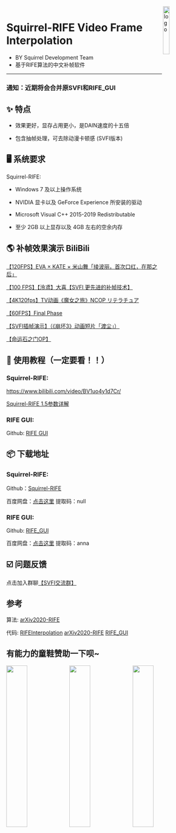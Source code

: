<img width="18%" src="https://images.gitee.com/uploads/images/2021/0327/232901_6a116ba0_8684016.png" alt="logo" align="right">

# Squirrel-RIFE Video Frame Interpolation
 - BY Squirrel Development Team
 - 基于RIFE算法的中文补帧软件

----

### 通知：近期将会合并原SVFI和RIFE_GUI

## ✨ 特点

- 效果更好，显存占用更小，是DAIN速度的十五倍

- 包含抽帧处理，可去除动漫卡顿感 (SVFI版本)

## 🖥 系统要求

Squirrel-RIFE:

- Windows 7 及以上操作系统

- NVIDIA 显卡以及 GeForce Experience 所安装的驱动

- Microsoft Visual C++ 2015-2019 Redistributable

- 至少 2GB 以上显存以及 4GB 左右的空余内存


## 🌎 补帧效果演示 BiliBili

[【120FPS】EVA × KATE × 米山舞「绫波丽，首次口红，在那之后」](https://www.bilibili.com/video/BV1yz4y1m7iF)

[【100 FPS】【泠鸢】大喜【SVFI 更先进的补帧技术】](https://www.bilibili.com/video/BV1up4y1h7Jr)

[【4K120fps】TV动画《魔女之旅》NCOP リテラチュア](https://www.bilibili.com/video/BV1sr4y1P7Wg?from=search&seid=17356442119935352422)

[【60FPS】Final Phase](https://www.bilibili.com/video/BV1gK4y1Q7d9?from=search&seid=9891874569533059429)

[【SVFI插帧演示】（《崩坏3》动画短片「渡尘」）](https://www.bilibili.com/video/BV1fX4y1P7s3)

[【命运石之门OP】](https://www.bilibili.com/video/BV1zo4y197SA?from=search&seid=9891874569533059429)

## 📜 使用教程（一定要看！！）

### Squirrel-RIFE:

https://www.bilibili.com/video/BV1uo4y1d7Cr/ 

[Squirrel-RIFE 1.5参数详解](https://github.com/YiWeiHuang-stack/Squirrel-RIFE/blob/main/1.5%E5%8F%82%E6%95%B0%E8%AF%A6%E8%A7%A3.md)

### RIFE GUI: 
Github: [RIFE GUI](https://github.com/Justin62628/RIFE_GUI)


## 📦️ 下载地址

### Squirrel-RIFE:

Github：[Squirrel-RIFE](https://github.com/YiWeiHuang-stack/Squirrel-Video-Frame-Interpolation/releases/latest)

百度网盘：[点击这里](https://pan.baidu.com/s/1WDndjRemR2Hku6eeElCK8Q) 提取码：null 

### RIFE GUI:

Github: [RIFE_GUI](https://github.com/Justin62628/RIFE_GUI)

百度网盘：[点击这里](https://pan.baidu.com/s/1XTMwHEhN5CMKJWBOkfUopA) 提取码：anna 

## ☑️ 问题反馈

点击加入群聊[【SVFI交流群】](https://jq.qq.com/?_wv=1027&k=BKQQ75b9)

## 参考

算法: [arXiv2020-RIFE](https://github.com/hzwer/arXiv2020-RIFE)

代码: [RIFEInterpolation](https://github.com/YiWeiHuang-stack/RIFEInterpolation)   [arXiv2020-RIFE](https://github.com/hzwer/arXiv2020-RIFE)   [RIFE_GUI](https://github.com/Justin62628/RIFE_GUI)

## 有能力的童鞋赞助一下呗~ 
<img src="https://images.gitee.com/uploads/images/2021/0209/224545_829e9da8_8684016.png" width="33%"><img src="https://images.gitee.com/uploads/images/2021/0209/224532_50e45c52_8684016.jpeg" width="33%"><img src="https://images.gitee.com/uploads/images/2021/0209/225247_3301beaa_8684016.png" width="33%">

